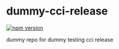 # dummy-cci-release

[![npm version](https://img.shields.io/badge/%40nui%2Fdummy--cci--release-41.0.0-blue.svg)](https://artifactory.corp.adobe.com/artifactory/npm-nui-release/@nui/dummy-cci-release/-/@nui/dummy-cci-release-41.0.0.tgz)


dummy repo for dummy testing cci release
